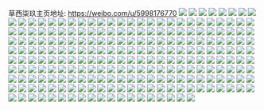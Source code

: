 草西柒玖主页地址: https://weibo.com/u/5998176770 
![](https://wx4.sinaimg.cn/mw2000/006xVJMCly1h9cjqjpovhj32c0340kjn.jpg) 
![](https://wx4.sinaimg.cn/mw2000/006xVJMCly1h9cjqtroyaj32c0340kjn.jpg) 
![](https://wx4.sinaimg.cn/mw2000/006xVJMCly1h9cjqm33jqj32c0340npf.jpg) 
![](https://wx4.sinaimg.cn/mw2000/006xVJMCly1h9cjqh8aaoj32802yob2c.jpg) 
![](https://wx4.sinaimg.cn/mw2000/006xVJMCly1h9cjqrbphkj32c0340e82.jpg) 
![](https://wx4.sinaimg.cn/mw2000/006xVJMCly1h9cjqp36rkj32c0340u10.jpg) 
![](https://wx4.sinaimg.cn/mw2000/006xVJMCly1h9cjqvvf8nj32c0340x6r.jpg) 
![](https://wx4.sinaimg.cn/mw2000/006xVJMCly1h9cjqhoo7qj30tz0wdtkr.jpg) 
![](https://wx4.sinaimg.cn/mw2000/006xVJMCly1h9cjqxoaijj31bq0zs7rk.jpg) 
![](https://wx4.sinaimg.cn/mw2000/006xVJMCly1h9cjr1ti51j32c0340qv7.jpg) 
![](https://wx4.sinaimg.cn/mw2000/006xVJMCly1h9cjr8fo86j32802yox6r.jpg) 
![](https://wx4.sinaimg.cn/mw2000/006xVJMCly1h9cjr2yqjgj32c0340npe.jpg) 
![](https://wx4.sinaimg.cn/mw2000/006xVJMCly1h9cjr4iqbxj32c03401l0.jpg) 
![](https://wx4.sinaimg.cn/mw2000/006xVJMCly1h8yrkdgdibj32802yonpg.jpg) 
![](https://wx4.sinaimg.cn/mw2000/006xVJMCly1h8yrk6o1u8j32802yo1kz.jpg) 
![](https://wx4.sinaimg.cn/mw2000/006xVJMCly1h8yrkdx83hj31hc0u07by.jpg) 
![](https://wx4.sinaimg.cn/mw2000/006xVJMCly1h8yrk9y89bj32802yohdw.jpg) 
![](https://wx4.sinaimg.cn/mw2000/006xVJMCly1h8x02v7svpj32dc35shdu.jpg) 
![](https://wx4.sinaimg.cn/mw2000/006xVJMCly1h8x02vw2caj315w0ve4ix.jpg) 
![](https://wx4.sinaimg.cn/mw2000/006xVJMCly1h8x02vm20jj30wr0okakk.jpg) 
![](https://wx4.sinaimg.cn/mw2000/006xVJMCly1h8x02u2r0jj32dc35skjq.jpg) 
![](https://wx4.sinaimg.cn/mw2000/006xVJMCly1h8tcc054nij30xc5bje83.jpg) 
![](https://wx4.sinaimg.cn/mw2000/006xVJMCly1h8sbksw2yoj32c0340x6q.jpg) 
![](https://wx4.sinaimg.cn/mw2000/006xVJMCly1h8s90cw3fcj32c0340npd.jpg) 
![](https://wx4.sinaimg.cn/mw2000/006xVJMCly1h8s90bj605j31ho1zkkjl.jpg) 
![](https://wx4.sinaimg.cn/mw2000/006xVJMCly1h8s90fgjdjj32c02yb7wi.jpg) 
![](https://wx4.sinaimg.cn/mw2000/006xVJMCly1h8s90hacy9j32801oqx6p.jpg) 
![](https://wx4.sinaimg.cn/mw2000/006xVJMCly1h8pkq4xkoxj336c367hdx.jpg) 
![](https://wx4.sinaimg.cn/mw2000/006xVJMCly1h8pkqb0zolj32c03401l0.jpg) 
![](https://wx4.sinaimg.cn/mw2000/006xVJMCly1h8pkq6ccfij315o1qib29.jpg) 
![](https://wx4.sinaimg.cn/mw2000/006xVJMCly1h8pkq8eq9kj32c0340b2a.jpg) 
![](https://wx4.sinaimg.cn/mw2000/006xVJMCly1h8mnmt6uzmj32352cdhdt.jpg) 
![](https://wx4.sinaimg.cn/mw2000/006xVJMCly1h8mnlw0725j315o1nvquw.jpg) 
![](https://wx4.sinaimg.cn/mw2000/006xVJMCly1h8mnu3q66ej31tm1tn4qp.jpg) 
![](https://wx4.sinaimg.cn/mw2000/006xVJMCly1h8mnmq4wa8j32802yonpf.jpg) 
![](https://wx4.sinaimg.cn/mw2000/006xVJMCly1h867nuu9yyj33402c04qs.jpg) 
![](https://wx4.sinaimg.cn/mw2000/006xVJMCly1h867o1an7tj33402by7wk.jpg) 
![](https://wx4.sinaimg.cn/mw2000/006xVJMCly1h7t9hh2c8yj31o0280x1d.jpg) 
![](https://wx4.sinaimg.cn/mw2000/006xVJMCly1h7fpcfxwqnj31sc2dsnbs.jpg) 
![](https://wx4.sinaimg.cn/mw2000/006xVJMCly1h7fpd2x4t7j31sc2dsn7f.jpg) 
![](https://wx4.sinaimg.cn/mw2000/006xVJMCly1h7fpd4xlt5j31sc2ds7wi.jpg) 
![](https://wx4.sinaimg.cn/mw2000/006xVJMCly1h7fpce3dz9j31sc2dsaoy.jpg) 
![](https://wx4.sinaimg.cn/mw2000/006xVJMCly1h7fpdbi8baj30wr1z0qgb.jpg) 
![](https://wx4.sinaimg.cn/mw2000/006xVJMCly1h7fpdb3g1ej31sc2ds46p.jpg) 
![](https://wx4.sinaimg.cn/mw2000/006xVJMCly1h7fpdlr3tgj32c0340u0x.jpg) 
![](https://wx4.sinaimg.cn/mw2000/006xVJMCly1h7fpcig0cmj32c0340npe.jpg) 
![](https://wx4.sinaimg.cn/mw2000/006xVJMCly1h7fpcntz8cj32802yowou.jpg) 
![](https://wx4.sinaimg.cn/mw2000/006xVJMCly1h7fpd77ba1j31sc2dshdu.jpg) 
![](https://wx4.sinaimg.cn/mw2000/006xVJMCly1h7fpckobx3j32c0340461.jpg) 
![](https://wx4.sinaimg.cn/mw2000/006xVJMCly1h7fpcq4m2aj32c0340tjl.jpg) 
![](https://wx4.sinaimg.cn/mw2000/006xVJMCly1h7fpcs63nzj32c0340473.jpg) 
![](https://wx4.sinaimg.cn/mw2000/006xVJMCly1h7fpcbog8cj31sc2dswsj.jpg) 
![](https://wx4.sinaimg.cn/mw2000/006xVJMCly1h7fpcuds4pj32c0340e82.jpg) 
![](https://wx4.sinaimg.cn/mw2000/006xVJMCly1h7fpcxskb5j32802yox6r.jpg) 
![](https://wx4.sinaimg.cn/mw2000/006xVJMCly1h7fpd17rxgj32802yowt1.jpg) 
![](https://wx4.sinaimg.cn/mw2000/006xVJMCly1h7fpde8v3wj32c0340k3m.jpg) 
![](https://wx4.sinaimg.cn/mw2000/006xVJMCly1h77ib0wdoxj31410u0ame.jpg) 
![](https://wx4.sinaimg.cn/mw2000/006xVJMCly1h6sqkgveiuj32c0340qv6.jpg) 
![](https://wx4.sinaimg.cn/mw2000/006xVJMCly1h6sqktg3zoj32c0340wkt.jpg) 
![](https://wx4.sinaimg.cn/mw2000/006xVJMCly1h6sqk99rkfj32c034015k.jpg) 
![](https://wx4.sinaimg.cn/mw2000/006xVJMCly1h6sqknj4goj32c03407c2.jpg) 
![](https://wx4.sinaimg.cn/mw2000/006xVJMCly1h6sqkww04tj32bx2e9e82.jpg) 
![](https://wx4.sinaimg.cn/mw2000/006xVJMCly1h6i51x5rrhj31o0280b29.jpg) 
![](https://wx4.sinaimg.cn/mw2000/006xVJMCly1h6i51w476xj31o0280qv5.jpg) 
![](https://wx4.sinaimg.cn/mw2000/006xVJMCly1h6d3w1a4u4j32c03407wk.jpg) 
![](https://wx4.sinaimg.cn/mw2000/006xVJMCly1h6d3wdaw45j32c0340b2c.jpg) 
![](https://wx4.sinaimg.cn/mw2000/006xVJMCly1h6d3wyt8f2j32c0340ke0.jpg) 
![](https://wx4.sinaimg.cn/mw2000/006xVJMCly1h6d3vvur1wj32c0340n76.jpg) 
![](https://wx4.sinaimg.cn/mw2000/006xVJMCly1h6d3xs47u1j30uk6s7hdw.jpg) 
![](https://wx4.sinaimg.cn/mw2000/006xVJMCly1h6d3x6s91fj32c03407h6.jpg) 
![](https://wx4.sinaimg.cn/mw2000/006xVJMCly1h5p7po02y2j31o02801ky.jpg) 
![](https://wx4.sinaimg.cn/mw2000/006xVJMCly1h5p7paqboij31o0280qv5.jpg) 
![](https://wx4.sinaimg.cn/mw2000/006xVJMCly1h5n3v05gg4j31o0280hdt.jpg) 
![](https://wx4.sinaimg.cn/mw2000/006xVJMCly1h5n3v3aho7j31o02804qp.jpg) 
![](https://wx4.sinaimg.cn/mw2000/006xVJMCly1h4lizbsfknj32c0340hdv.jpg) 
![](https://wx4.sinaimg.cn/mw2000/006xVJMCgy1h4i1n2i8bxj31o0280hdt.jpg) 
![](https://wx4.sinaimg.cn/mw2000/006xVJMCgy1h4i1n5m2j8j30wi1a8n5s.jpg) 
![](https://wx4.sinaimg.cn/mw2000/006xVJMCgy1h4i1n3h8ofj33402c0qv5.jpg) 
![](https://wx4.sinaimg.cn/mw2000/006xVJMCly1h4g3t9e4i9j32c03407wj.jpg) 
![](https://wx4.sinaimg.cn/mw2000/006xVJMCly1h4g3sqs1knj32c0340e82.jpg) 
![](https://wx4.sinaimg.cn/mw2000/006xVJMCly1h4g3ubdeo4j33402c0hdy.jpg) 
![](https://wx4.sinaimg.cn/mw2000/006xVJMCly1h4g3uxsk6xj32c02p3x6s.jpg) 
![](https://wx4.sinaimg.cn/mw2000/006xVJMCly1h4g3vocytaj322o340kjl.jpg) 
![](https://wx4.sinaimg.cn/mw2000/006xVJMCly1h4g3v92kv2j315o2evhdt.jpg) 
![](https://wx4.sinaimg.cn/mw2000/006xVJMCly1h4g3vg78e0j315o1qm4qp.jpg) 
![](https://wx4.sinaimg.cn/mw2000/006xVJMCly1h4g3w334klj32c0340hdv.jpg) 
![](https://wx4.sinaimg.cn/mw2000/006xVJMCly1h4g3w7hpz5j315o2ia4pi.jpg) 
![](https://wx4.sinaimg.cn/mw2000/006xVJMCly1h3jkiwj1rcj32tc4807wm.jpg) 
![](https://wx4.sinaimg.cn/mw2000/006xVJMCly1h3jkj2rm4gj32tc3kpx6t.jpg) 
![](https://wx4.sinaimg.cn/mw2000/006xVJMCly1h3jkirptm1j32tc480b2e.jpg) 
![](https://wx4.sinaimg.cn/mw2000/006xVJMCly1h3jkj84yw8j32tc480e86.jpg) 
![](https://wx4.sinaimg.cn/mw2000/006xVJMCly1h3jkjck6ivj322o3404qs.jpg) 
![](https://wx4.sinaimg.cn/mw2000/006xVJMCly1h3jkjioik1j32tc480x6u.jpg) 
![](https://wx4.sinaimg.cn/mw2000/006xVJMCly1h3jkjoopkjj32tc480u13.jpg) 
![](https://wx4.sinaimg.cn/mw2000/006xVJMCly1h3jkjps6h5j315o1jk7wh.jpg) 
![](https://wx4.sinaimg.cn/mw2000/006xVJMCly1h3jkjrhfg7j334022oqv8.jpg) 
![](https://wx4.sinaimg.cn/mw2000/006xVJMCly1h2cl10sf43j30u0140wn0.jpg) 
![](https://wx4.sinaimg.cn/mw2000/006xVJMCly1h23pvlktgpj32801o04qp.jpg) 
![](https://wx4.sinaimg.cn/mw2000/006xVJMCly1h23pviim42j315o2cz4qp.jpg) 
![](https://wx4.sinaimg.cn/mw2000/006xVJMCly1h1ohi1k6xzj30rs1dd7do.jpg) 
![](https://wx4.sinaimg.cn/mw2000/006xVJMCly1h1ohi0urdsj30u01hcqhz.jpg) 
![](https://wx4.sinaimg.cn/mw2000/006xVJMCly1h1ohi471f6j30k00zknkx.jpg) 
![](https://wx4.sinaimg.cn/mw2000/006xVJMCly1h1ohi6e6ebj30k00zkqtl.jpg) 
![](https://wx4.sinaimg.cn/mw2000/006xVJMCly1h0gvvqg0pyj30u0140qcb.jpg) 
![](https://wx4.sinaimg.cn/mw2000/006xVJMCly1h09b9ealegj31o0280x6p.jpg) 
![](https://wx4.sinaimg.cn/mw2000/006xVJMCly1h09b9smrijj32c0340qv5.jpg) 
![](https://wx4.sinaimg.cn/mw2000/006xVJMCly1h09b9xhyg3j32c0340hdu.jpg) 
![](https://wx4.sinaimg.cn/mw2000/006xVJMCly1h09ba1drfej32c03401ky.jpg) 
![](https://wx4.sinaimg.cn/mw2000/006xVJMCly1h09b98goktj32c0340u0y.jpg) 
![](https://wx4.sinaimg.cn/mw2000/006xVJMCly1h09bah4awtj32c0340x6s.jpg) 
![](https://wx4.sinaimg.cn/mw2000/006xVJMCly1h09b9jmxc8j31o0280qv5.jpg) 
![](https://wx4.sinaimg.cn/mw2000/006xVJMCly1gzuvqdroaij31q22qokjl.jpg) 
![](https://wx4.sinaimg.cn/mw2000/006xVJMCly1gzuvqi538qj327l31k4qr.jpg) 
![](https://wx4.sinaimg.cn/mw2000/006xVJMCly1gyj9pf0w0rj320l2217wh.jpg) 
![](https://wx4.sinaimg.cn/mw2000/006xVJMCly1gyj9pgs6ksj30wi1ycays.jpg) 
![](https://wx4.sinaimg.cn/mw2000/006xVJMCly1gyj9pe1fp0j329y29y4qr.jpg) 
![](https://wx4.sinaimg.cn/mw2000/006xVJMCly1gyj9pj2zurj323z2t0x6q.jpg) 
![](https://wx4.sinaimg.cn/mw2000/006xVJMCly1gy9ni4m0zij30wi172amx.jpg) 
![](https://wx4.sinaimg.cn/mw2000/006xVJMCly1gxy3bjywp4j315o1qi4qp.jpg) 
![](https://wx4.sinaimg.cn/mw2000/006xVJMCly1gxwbn3cnjtj356o3ggnpk.jpg) 
![](https://wx4.sinaimg.cn/mw2000/006xVJMCly1gvqu6ukhchj61o02804qq02.jpg) 
![](https://wx4.sinaimg.cn/mw2000/006xVJMCly1gvqu6vxc60j61o0280e8102.jpg) 
![](https://wx4.sinaimg.cn/mw2000/006xVJMCly1gvqu6yio82j61o02801ky02.jpg) 
![](https://wx4.sinaimg.cn/mw2000/006xVJMCly1gvqu77x50pj62c0340qv702.jpg) 
![](https://wx4.sinaimg.cn/mw2000/006xVJMCly1gvnfh5icpgj622o340e8102.jpg) 
![](https://wx4.sinaimg.cn/mw2000/006xVJMCly1gvllne22a8j60wi18zjzm02.jpg) 
![](https://wx4.sinaimg.cn/mw2000/006xVJMCly1gthttkzwr4j319a0u0gsw.jpg) 
![](https://wx4.sinaimg.cn/mw2000/006xVJMCgy1gsxwgl2mjwj31o02807wh.jpg) 
![](https://wx4.sinaimg.cn/mw2000/006xVJMCgy1gsxwgk875mj31o0280b29.jpg) 
![](https://wx4.sinaimg.cn/mw2000/006xVJMCly1gslnnor7tyj32c03407wj.jpg) 
![](https://wx4.sinaimg.cn/mw2000/006xVJMCly1gslnokkcylj30wi1ycb29.jpg) 
![](https://wx4.sinaimg.cn/mw2000/006xVJMCly1gslnndnu1ij30mi0mfq85.jpg) 
![](https://wx4.sinaimg.cn/mw2000/006xVJMCly1gslno4offvj32c0340b2b.jpg) 
![](https://wx4.sinaimg.cn/mw2000/006xVJMCgy1gri25tn6z6j32wo2c0qv5.jpg) 
![](https://wx4.sinaimg.cn/mw2000/006xVJMCgy1gri25wcghgj32t22c0hdt.jpg) 
![](https://wx4.sinaimg.cn/mw2000/006xVJMCly1gram48d4toj322e340b2b.jpg) 
![](https://wx4.sinaimg.cn/mw2000/006xVJMCly1gram4h7o10j33402c0npd.jpg) 
![](https://wx4.sinaimg.cn/mw2000/006xVJMCly1gram41g4drj30wi0wkdnc.jpg) 
![](https://wx4.sinaimg.cn/mw2000/006xVJMCly1gram4a9ismj31400u0tf2.jpg) 
![](https://wx4.sinaimg.cn/mw2000/006xVJMCgy1gr8q5xe2s1j32b3340npe.jpg) 
![](https://wx4.sinaimg.cn/mw2000/006xVJMCgy1gr8q5zejlfj621m1l51ky02.jpg) 
![](https://wx4.sinaimg.cn/mw2000/006xVJMCgy1gr8q61exakj32c02c0kjl.jpg) 
![](https://wx4.sinaimg.cn/mw2000/006xVJMCgy1gr8q64a7zlj32c0340npd.jpg) 
![](https://wx4.sinaimg.cn/mw2000/006xVJMCgy1gr8q66zlypj31lh2804qq.jpg) 
![](https://wx4.sinaimg.cn/mw2000/006xVJMCgy1gr8q68a8xvj31o02807wh.jpg) 
![](https://wx4.sinaimg.cn/mw2000/006xVJMCly1gr6hv1el3xj318s1ohqv5.jpg) 
![](https://wx4.sinaimg.cn/mw2000/006xVJMCgy1gr31dz4umgj33402c07wi.jpg) 
![](https://wx4.sinaimg.cn/mw2000/006xVJMCgy1gr31dvzy9jj33402c01ky.jpg) 
![](https://wx4.sinaimg.cn/mw2000/006xVJMCgy1gr2bd4rhhsj33402c0e81.jpg) 
![](https://wx4.sinaimg.cn/mw2000/006xVJMCly1gr0xv66dioj32801o0b2a.jpg) 
![](https://wx4.sinaimg.cn/mw2000/006xVJMCly1gqwxjhwko1j31o02801ky.jpg) 
![](https://wx4.sinaimg.cn/mw2000/006xVJMCly1gqwxjmeyrpj32801o07wi.jpg) 
![](https://wx4.sinaimg.cn/mw2000/006xVJMCly1gqwxjdko7lj32c0340qv5.jpg) 
![](https://wx4.sinaimg.cn/mw2000/006xVJMCly1gqwxjoa6ywj32801o0aub.jpg) 
![](https://wx4.sinaimg.cn/mw2000/006xVJMCly1gqlou8u9azj33402c0npe.jpg) 
![](https://wx4.sinaimg.cn/mw2000/006xVJMCly1gqlou9trjrj31o01hxhbb.jpg) 
![](https://wx4.sinaimg.cn/mw2000/006xVJMCly1gqlouc99amj31o0280npe.jpg) 
![](https://wx4.sinaimg.cn/mw2000/006xVJMCly1gqlouf5js1j31qs2rpqv6.jpg) 
![](https://wx4.sinaimg.cn/mw2000/006xVJMCly1gqlouhd8b1j32c0340e83.jpg) 
![](https://wx4.sinaimg.cn/mw2000/006xVJMCly1gqlou6l6mmj31o02804qq.jpg) 
![](https://wx4.sinaimg.cn/mw2000/006xVJMCly1gqlouk4hxuj31o0280kjm.jpg) 
![](https://wx4.sinaimg.cn/mw2000/006xVJMCly1gqloupbyrfj32c037wu10.jpg) 
![](https://wx4.sinaimg.cn/mw2000/006xVJMCly1gqlourgglqj32801o0npe.jpg) 
![](https://wx4.sinaimg.cn/mw2000/006xVJMCly1gqi7zvffw0j30wi1yc7s7.jpg) 
![](https://wx4.sinaimg.cn/mw2000/006xVJMCly1gqi7zvztx0j30lp04g74r.jpg) 
![](https://wx4.sinaimg.cn/mw2000/006xVJMCly1gqi7zwaekjj30nn04ywf0.jpg) 
![](https://wx4.sinaimg.cn/mw2000/006xVJMCly1gqftq751ejj31cf1xmkjl.jpg) 
![](https://wx4.sinaimg.cn/mw2000/006xVJMCly1gqftq883rvj30rs15oat8.jpg) 
![](https://wx4.sinaimg.cn/mw2000/006xVJMCly1gqftqao88hj31o0280npe.jpg) 
![](https://wx4.sinaimg.cn/mw2000/006xVJMCly1gqftqlluhzj31o0280b2a.jpg) 
![](https://wx4.sinaimg.cn/mw2000/006xVJMCly1gqftq4okccj31ni21t4qq.jpg) 
![](https://wx4.sinaimg.cn/mw2000/006xVJMCly1gqftqi8bd2j31o0280qv6.jpg) 
![](https://wx4.sinaimg.cn/mw2000/006xVJMCly1gqftqpdxptj31nr2394qq.jpg) 
![](https://wx4.sinaimg.cn/mw2000/006xVJMCly1gqftqswknlj33402c0qv5.jpg) 
![](https://wx4.sinaimg.cn/mw2000/006xVJMCly1gqftqf7og0j33402c0npg.jpg) 
![](https://wx4.sinaimg.cn/mw2000/006xVJMCly1gprmia5sdzj31o0280e82.jpg) 
![](https://wx4.sinaimg.cn/mw2000/006xVJMCly1gprmic0sbdj31w01w0qv5.jpg) 
![](https://wx4.sinaimg.cn/mw2000/006xVJMCly1gprmi7qjhvj32801o0b2a.jpg) 
![](https://wx4.sinaimg.cn/mw2000/006xVJMCly1gprmido3qvj30rs16uauy.jpg) 
![](https://wx4.sinaimg.cn/mw2000/006xVJMCly1gojirowkw2j31o0280x6q.jpg) 
![](https://wx4.sinaimg.cn/mw2000/006xVJMCly1gojirsqao6j31o028r7wi.jpg) 
![](https://wx4.sinaimg.cn/mw2000/006xVJMCly1gojiivampfj30u00u0tjc.jpg) 
![](https://wx4.sinaimg.cn/mw2000/006xVJMCly1go5izopcfdj30go0jcq3y.jpg) 
![](https://wx4.sinaimg.cn/mw2000/006xVJMCly1go5izof7koj30jg0j8taz.jpg) 
![](https://wx4.sinaimg.cn/mw2000/006xVJMCgy1gnbdpjxyslj31o0280x6p.jpg) 
![](https://wx4.sinaimg.cn/mw2000/006xVJMCly1gn14kf085zj32801o0h51.jpg) 
![](https://wx4.sinaimg.cn/mw2000/006xVJMCly1gn14jrkphuj32801o0b2a.jpg) 
![](https://wx4.sinaimg.cn/mw2000/006xVJMCly1gn14knq6thj31400u0e81.jpg) 
![](https://wx4.sinaimg.cn/mw2000/006xVJMCly1gn14l22dmgj32801o0e82.jpg) 
![](https://wx4.sinaimg.cn/mw2000/006xVJMCly1gn14jz94qsj31o0280b29.jpg) 
![](https://wx4.sinaimg.cn/mw2000/006xVJMCly1gn14kasllrj31o0280x6p.jpg) 
![](https://wx4.sinaimg.cn/mw2000/006xVJMCly1gmvqc8m9auj31o0280qv5.jpg) 
![](https://wx4.sinaimg.cn/mw2000/006xVJMCly1gmvqcas3ssj31o02804qp.jpg) 
![](https://wx4.sinaimg.cn/mw2000/006xVJMCly1gmvqc9uimzj31o0280e81.jpg) 
![](https://wx4.sinaimg.cn/mw2000/006xVJMCly1gmvqc77svdj30ku0rsaeu.jpg) 
![](https://wx4.sinaimg.cn/mw2000/006xVJMCly1gmukf0uvv6j33402c0b29.jpg) 
![](https://wx4.sinaimg.cn/mw2000/006xVJMCly1gms7965jkjj30u0140tdo.jpg) 
![](https://wx4.sinaimg.cn/mw2000/006xVJMCly1gms7b2s094j30u0140agh.jpg) 
![](https://wx4.sinaimg.cn/mw2000/006xVJMCly1gmpacnadnnj30u0140qha.jpg) 
![](https://wx4.sinaimg.cn/mw2000/006xVJMCly1gmpacnydqtj30u0140n4r.jpg) 
![](https://wx4.sinaimg.cn/mw2000/006xVJMCly1gmahpsmbuuj30rs2bce81.jpg) 
![](https://wx4.sinaimg.cn/mw2000/006xVJMCly1gmahpwmu94j30rs2y0npd.jpg) 
![](https://wx4.sinaimg.cn/mw2000/006xVJMCly1gmahpz49s9j30rs2a74qp.jpg) 
![](https://wx4.sinaimg.cn/mw2000/006xVJMCly1gmahppr0nuj30rs29ub29.jpg) 
![](https://wx4.sinaimg.cn/mw2000/006xVJMCly1gmahq377zqj30rs1nnaxs.jpg) 
![](https://wx4.sinaimg.cn/mw2000/006xVJMCgy1gm7kvn99ivj30rs15onef.jpg) 
![](https://wx4.sinaimg.cn/mw2000/006xVJMCgy1gm7kvmhj09j32801o0kjl.jpg) 
![](https://wx4.sinaimg.cn/mw2000/006xVJMCgy1gm7kvp8uj7j30rs1jkqut.jpg) 
![](https://wx4.sinaimg.cn/mw2000/006xVJMCgy1gm7kvqzq04j32c02lje83.jpg) 
![](https://wx4.sinaimg.cn/mw2000/006xVJMCly1gljsw3cpdmj32c0340x0z.jpg) 
![](https://wx4.sinaimg.cn/mw2000/006xVJMCly1glfpheabinj30u00r3h9a.jpg) 
![](https://wx4.sinaimg.cn/mw2000/006xVJMCly1glfphnbr1dj31o0280b2a.jpg) 
![](https://wx4.sinaimg.cn/mw2000/006xVJMCly1gldyc9jaegj30u0140as3.jpg) 
![](https://wx4.sinaimg.cn/mw2000/006xVJMCly1gldyc8y2hcj30ty1017k6.jpg) 
![](https://wx4.sinaimg.cn/mw2000/006xVJMCly1gld767vt7aj31400u07d3.jpg) 
![](https://wx4.sinaimg.cn/mw2000/006xVJMCly1gl9cttim61j30u0140agl.jpg) 
![](https://wx4.sinaimg.cn/mw2000/006xVJMCly1gl9ctsv0ooj30u0140n2n.jpg) 
![](https://wx4.sinaimg.cn/mw2000/006xVJMCly1gl7lph14ubj30rs2ak1kx.jpg) 
![](https://wx4.sinaimg.cn/mw2000/006xVJMCly1gl7lphp4pzj30rs1874ed.jpg) 
![](https://wx4.sinaimg.cn/mw2000/006xVJMCly1gl7lpk7c08j32801o0hdu.jpg) 
![](https://wx4.sinaimg.cn/mw2000/006xVJMCly1gl7lpmmrrwj32801o0kjm.jpg) 
![](https://wx4.sinaimg.cn/mw2000/006xVJMCly1g5px38jhe0j30ty0w440n.jpg) 
![](https://wx4.sinaimg.cn/mw2000/006xVJMCly1g5px34wit7j313w0u0q73.jpg) 
![](https://wx4.sinaimg.cn/mw2000/006xVJMCly1g5px37qrolj30v91voe85.jpg) 
![](https://wx4.sinaimg.cn/mw2000/006xVJMCly1g5px34g25mj30u0190n8u.jpg) 
![](https://wx4.sinaimg.cn/mw2000/006xVJMCly1g5px391gyjj30u01900zi.jpg) 
![](https://wx4.sinaimg.cn/mw2000/006xVJMCly1g5px38d7z1j30qo0qodj9.jpg) 
